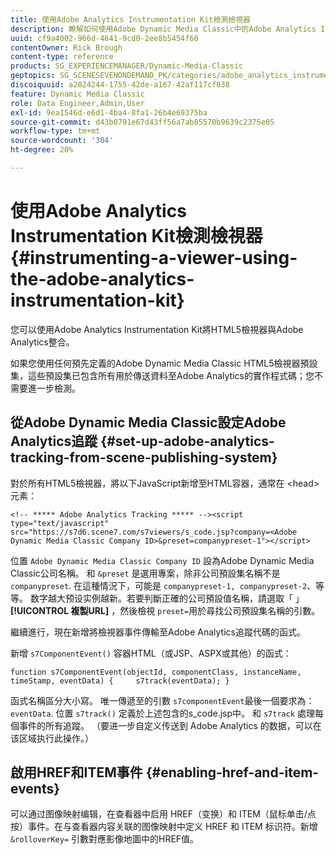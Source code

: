 ```yaml
---
title: 使用Adobe Analytics Instrumentation Kit檢測檢視器
description: 瞭解如何使用Adobe Dynamic Media Classic中的Adobe Analytics Instrumentation Kit檢測檢視器。
uuid: cf9a4002-966d-4641-9cd0-2ee8b5454f60
contentOwner: Rick Brough
content-type: reference
products: SG_EXPERIENCEMANAGER/Dynamic-Media-Classic
geptopics: SG_SCENESEVENONDEMAND_PK/categories/adobe_analytics_instrumentation_kit
discoiquuid: a2824244-1755-42de-a167-42af117cf038
feature: Dynamic Media Classic
role: Data Engineer,Admin,User
exl-id: 9ea1546d-e6d1-4ba4-8fa1-26b4e69375ba
source-git-commit: d43b0791e67d43ff56a7ab85570b9639c2375e05
workflow-type: tm+mt
source-wordcount: '304'
ht-degree: 20%

---
```


# 使用Adobe Analytics Instrumentation Kit檢測檢視器{#instrumenting-a-viewer-using-the-adobe-analytics-instrumentation-kit}

您可以使用Adobe Analytics Instrumentation Kit將HTML5檢視器與Adobe Analytics整合。

如果您使用任何預先定義的Adobe Dynamic Media Classic HTML5檢視器預設集，這些預設集已包含所有用於傳送資料至Adobe Analytics的實作程式碼；您不需要進一步檢測。

## 從Adobe Dynamic Media Classic設定Adobe Analytics追蹤 {#set-up-adobe-analytics-tracking-from-scene-publishing-system}

對於所有HTML5檢視器，將以下JavaScript新增至HTML容器，通常在 &lt;head> 元素：

```as3
<!-- ***** Adobe Analytics Tracking ***** --><script type="text/javascript" src="https://s7d6.scene7.com/s7viewers/s_code.jsp?company=<Adobe Dynamic Media Classic Company ID>&preset=companypreset-1"></script>
```

位置 `Adobe Dynamic Media Classic Company ID` 設為Adobe Dynamic Media Classic公司名稱。 和 `&preset` 是選用專案，除非公司預設集名稱不是 `companypreset`. 在這種情況下，可能是 `companypreset-1, companypreset-2`、等等。 数字越大预设实例越新。若要判斷正確的公司預設值名稱，請選取「 」 **[!UICONTROL 複製URL]** ，然後檢視 `preset=`用於尋找公司預設集名稱的引數。

繼續進行，現在新增將檢視器事件傳輸至Adobe Analytics追蹤代碼的函式。

新增 `s7ComponentEvent()` 容器HTML（或JSP、ASPX或其他）的函式：

```as3
function s7ComponentEvent(objectId, componentClass, instanceName, timeStamp, eventData) {     s7track(eventData); }
```

函式名稱區分大小寫。 唯一傳遞至的引數 `s7componentEvent`最後一個要求為： `eventData`. 位置 `s7track()` 定義於上述包含的s_code.jsp中。 和 `s7track` 處理每個事件的所有追蹤。 （要进一步自定义传送到 Adobe Analytics 的数据，可以在该区域执行此操作。）

## 啟用HREF和ITEM事件 {#enabling-href-and-item-events}

可以通过图像映射编辑，在查看器中启用 HREF（变换）和 ITEM（鼠标单击/点按）事件。在与查看器内容关联的图像映射中定义 HREF 和 ITEM 标识符。新增 `&rolloverKey=` 引數對應影像地圖中的HREF值。
